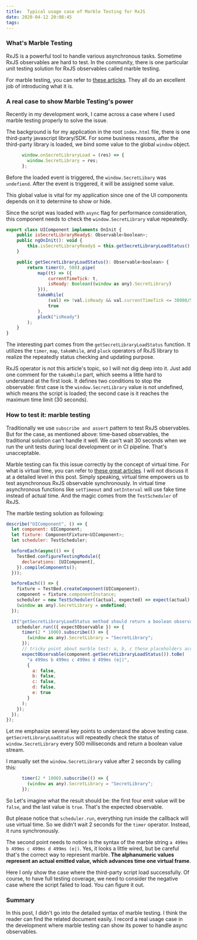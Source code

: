 ```yaml
---
title:  Typical usage case of Marble Testing for RxJS
date: 2020-04-12 20:08:45
tags:
---
```


### What's Marble Testing

RxJS is a powerful tool to handle various asynchronous tasks. Sometime RxJS observables are hard to test. In the community, there is one particular unit testing solution for RxJS observables called marble testing.

For marble testing, you can refer to [these articles](https://medium.com/@bencabanes/marble-testing-observable-introduction-1f5ad39231c). They all do an excellent job of introducing what it is. 


### A real case to show Marble Testing's power

Recently in my development work, I came across a case where I used marble testing properly to solve the issue. 

The background is for my application in the root `index.html` file, there is one third-party javascript library/SDK. For some business reasons, after the third-party library is loaded, we bind some value to the global `window` object. 

``` javascript
      window.onSecretLibraryLoad = (res) => {
        window.SecretLibrary = res; 
      };
```

Before the loaded event is triggered, the `window.SecretLibary` was `undefiend`. After the event is triggered, it will be assigned some value. 

This global value is vital for my application since one of the UI components depends on it to determine to show or hide. 

Since the script was loaded with `async` flag for performance consideration, this component needs to check the `window.SecretLibrary` value repeatedly. 

``` javascript
export class UIComponent implements OnInit {
    public isSecretLibraryReady$: Observable<boolean>;
    public ngOnInit(): void {
        this.isSecretLibraryReady$ = this.getSecretLibraryLoadStatus();
    }

    public getSecretLibraryLoadStatus(): Observable<boolean> {
        return timer(0, 500).pipe(
            map((t) => ({
                currentTimeTick: t,
                isReady: Boolean((window as any).SecretLibrary)
            })),
            takeWhile(
                (val) => !val.isReady && val.currentTimeTick <= 30000/500,
                true
            ),
            pluck("isReady")
        );
    }
}
```

The interesting part comes from the `getSecretLibraryLoadStatus` function. It utilizes the `timer`, `map`, `takeWhile`, and `pluck` operators of RxJS library to realize the repeatedly status checking and updating purpose. 

RxJS operator is not this article's topic, so I will not dig deep into it. Just add one comment for the `takeWhile` part, which seems a little hard to understand at the first look. It defines two conditions to stop the observable: first case is the `window.SecretLibrary` value is not undefined, which means the script is loaded; the second case is it reaches the maximum time limit (30 seconds). 


### How to test it: marble testing

Traditionally we use `subscribe and assert` pattern to test RxJS observables. But for the case, as mentioned above: time-based observables, the traditional solution can't handle it well. We can't wait 30 seconds when we run the unit tests during local development or in CI pipeline. That's unacceptable.

Marble testing can fix this issue correctly by the concept of virtual time. For what is virtual time, you can refer to [these great articles](https://medium.com/angular-in-depth/how-to-test-observables-a00038c7faad). I will not discuss it at a detailed level in this post. Simply speaking, virtual time empowers us to test asynchronous RxJS observable synchronously. In virtual time asynchronous functions like `setTimeout` and `setInterval` will use fake time instead of actual time. And the magic comes from the `TestScheduler` of RxJS. 

The marble testing solution as following: 

``` javascript
describe("UIComponent", () => {
  let component: UIComponent;
  let fixture: ComponentFixture<UIComponent>;
  let scheduler: TestScheduler;

  beforeEach(async(() => {
    TestBed.configureTestingModule({
      declarations: [UIComponent],
    }).compileComponents();
  }));

  beforeEach(() => {
    fixture = TestBed.createComponent(UIComponent);
    component = fixture.componentInstance;
    scheduler = new TestScheduler((actual, expected) => expect(actual).toEqual(expected));
    (window as any).SecretLibrary = undefined;
  });

  it("getSecretLibraryLoadStatus method should return a boolean observable stream, for script load success case", () => {
    scheduler.run(({ expectObservable }) => {
      timer(2 * 1000).subscribe(() => {
        (window as any).SecretLibrary = "SecretLibrary";
      });
      // tricky point about marble test: a, b, c these placeholders account 1 frame of virtual time
      expectObservable(component.getSecretLibraryLoadStatus()).toBe(
        "a 499ms b 499ms c 499ms d 499ms (e|)",
        {
          a: false,
          b: false,
          c: false,
          d: false,
          e: true
        }
      );
    });
  });
});

```

Let me emphasize several key points to understand the above testing case. `getSecretLibraryLoadStatus` will repeatedly check the status of `window.SecretLibrary` every 500 milliseconds and return a boolean value stream. 

I manually set the `window.SecretLibrary` value after 2 seconds by calling this: 

``` javascript
      timer(2 * 1000).subscribe(() => {
        (window as any).SecretLibrary = "SecretLibrary";
      });
```

So Let's imagine what the result should be: the first four emit value will be `false`,  and the last value is `true`. That's the expected observable. 

But please notice that `scheduler.run`, everything run inside the callback will use virtual time. So we didn't wait 2 seconds for the `timer` operator. Instead, it runs synchronously. 

The second point needs to notice is the syntax of the marble string `a 499ms b 499ms c 499ms d 499ms (e|)`. Yes, it looks a little wired, but be careful that's the correct way to represent marble. **The alphanumeric values represent an actual emitted value, which advances time one virtual frame**.

Here I only show the case where the third-party script load successfully. Of course, to have full testing coverage, we need to consider the negative case where the script failed to load. You can figure it out. 

### Summary

In this post, I didn't go into the detailed syntax of marble testing. I think the reader can find the related document easily. I record a real usage case in the development where marble testing can show its power to handle async observables. 








